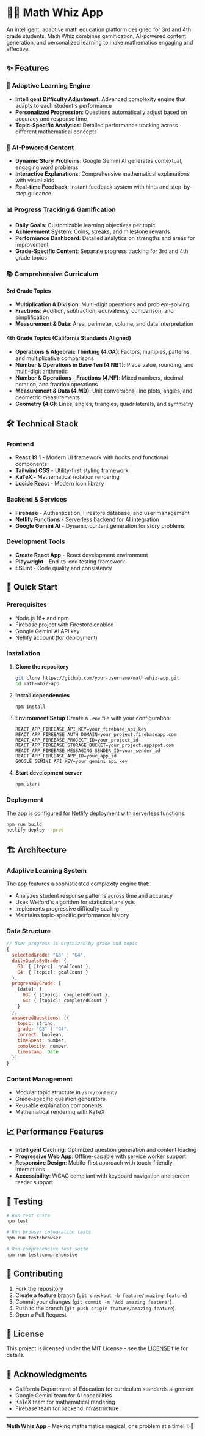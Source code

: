 # 🧙‍♂️ Math Whiz App

An intelligent, adaptive math education platform designed for 3rd and 4th grade students. Math Whiz combines gamification, AI-powered content generation, and personalized learning to make mathematics engaging and effective.

## ✨ Features

### 🎯 Adaptive Learning Engine
- **Intelligent Difficulty Adjustment**: Advanced complexity engine that adapts to each student's performance
- **Personalized Progression**: Questions automatically adjust based on accuracy and response time
- **Topic-Specific Analytics**: Detailed performance tracking across different mathematical concepts

### 🧠 AI-Powered Content
- **Dynamic Story Problems**: Google Gemini AI generates contextual, engaging word problems
- **Interactive Explanations**: Comprehensive mathematical explanations with visual aids
- **Real-time Feedback**: Instant feedback system with hints and step-by-step guidance

### 📊 Progress Tracking & Gamification
- **Daily Goals**: Customizable learning objectives per topic
- **Achievement System**: Coins, streaks, and milestone rewards
- **Performance Dashboard**: Detailed analytics on strengths and areas for improvement
- **Grade-Specific Content**: Separate progress tracking for 3rd and 4th grade topics

### 📚 Comprehensive Curriculum

#### 3rd Grade Topics
- **Multiplication & Division**: Multi-digit operations and problem-solving
- **Fractions**: Addition, subtraction, equivalency, comparison, and simplification
- **Measurement & Data**: Area, perimeter, volume, and data interpretation

#### 4th Grade Topics (California Standards Aligned)
- **Operations & Algebraic Thinking (4.OA)**: Factors, multiples, patterns, and multiplicative comparisons
- **Number & Operations in Base Ten (4.NBT)**: Place value, rounding, and multi-digit arithmetic
- **Number & Operations - Fractions (4.NF)**: Mixed numbers, decimal notation, and fraction operations
- **Measurement & Data (4.MD)**: Unit conversions, line plots, angles, and geometric measurements
- **Geometry (4.G)**: Lines, angles, triangles, quadrilaterals, and symmetry

## 🛠 Technical Stack

### Frontend
- **React 19.1** - Modern UI framework with hooks and functional components
- **Tailwind CSS** - Utility-first styling framework
- **KaTeX** - Mathematical notation rendering
- **Lucide React** - Modern icon library

### Backend & Services
- **Firebase** - Authentication, Firestore database, and user management
- **Netlify Functions** - Serverless backend for AI integration
- **Google Gemini AI** - Dynamic content generation for story problems

### Development Tools
- **Create React App** - React development environment
- **Playwright** - End-to-end testing framework
- **ESLint** - Code quality and consistency

## 🚀 Quick Start

### Prerequisites
- Node.js 16+ and npm
- Firebase project with Firestore enabled
- Google Gemini AI API key
- Netlify account (for deployment)

### Installation

1. **Clone the repository**
   ```bash
   git clone https://github.com/your-username/math-whiz-app.git
   cd math-whiz-app
   ```

2. **Install dependencies**
   ```bash
   npm install
   ```

3. **Environment Setup**
   Create a `.env` file with your configuration:
   ```env
   REACT_APP_FIREBASE_API_KEY=your_firebase_api_key
   REACT_APP_FIREBASE_AUTH_DOMAIN=your_project.firebaseapp.com
   REACT_APP_FIREBASE_PROJECT_ID=your_project_id
   REACT_APP_FIREBASE_STORAGE_BUCKET=your_project.appspot.com
   REACT_APP_FIREBASE_MESSAGING_SENDER_ID=your_sender_id
   REACT_APP_FIREBASE_APP_ID=your_app_id
   GOOGLE_GEMINI_API_KEY=your_gemini_api_key
   ```

4. **Start development server**
   ```bash
   npm start
   ```

### Deployment

The app is configured for Netlify deployment with serverless functions:

```bash
npm run build
netlify deploy --prod
```

## 🏗 Architecture

### Adaptive Learning System
The app features a sophisticated complexity engine that:
- Analyzes student response patterns across time and accuracy
- Uses Welford's algorithm for statistical analysis
- Implements progressive difficulty scaling
- Maintains topic-specific performance history

### Data Structure
```javascript
// User progress is organized by grade and topic
{
  selectedGrade: "G3" | "G4",
  dailyGoalsByGrade: {
    G3: { [topic]: goalCount },
    G4: { [topic]: goalCount }
  },
  progressByGrade: {
    [date]: {
      G3: { [topic]: completedCount },
      G4: { [topic]: completedCount }
    }
  },
  answeredQuestions: [{
    topic: string,
    grade: "G3" | "G4",
    correct: boolean,
    timeSpent: number,
    complexity: number,
    timestamp: Date
  }]
}
```

### Content Management
- Modular topic structure in `/src/content/`
- Grade-specific question generators
- Reusable explanation components
- Mathematical rendering with KaTeX

## 📈 Performance Features

- **Intelligent Caching**: Optimized question generation and content loading
- **Progressive Web App**: Offline-capable with service worker support
- **Responsive Design**: Mobile-first approach with touch-friendly interactions
- **Accessibility**: WCAG compliant with keyboard navigation and screen reader support

## 🧪 Testing

```bash
# Run test suite
npm test

# Run browser integration tests
npm run test:browser

# Run comprehensive test suite
npm run test:comprehensive
```

## 📝 Contributing

1. Fork the repository
2. Create a feature branch (`git checkout -b feature/amazing-feature`)
3. Commit your changes (`git commit -m 'Add amazing feature'`)
4. Push to the branch (`git push origin feature/amazing-feature`)
5. Open a Pull Request

## 📄 License

This project is licensed under the MIT License - see the [LICENSE](LICENSE) file for details.

## 🙏 Acknowledgments

- California Department of Education for curriculum standards alignment
- Google Gemini team for AI capabilities
- KaTeX team for mathematical rendering
- Firebase team for backend infrastructure

---

**Math Whiz App** - Making mathematics magical, one problem at a time! ✨🔢